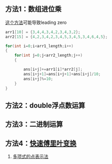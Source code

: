 ## 方法1：数组进位乘
[这个方法](https://stackoverflow.com/questions/26557981/how-can-i-multiply-really-big-numbers-c#:~:text=Use%20pan%20paper,15%5D%3D%7B4%2C2%2C3%2C4%2C2%2C3%2C%2C4%2C5%2C3%2C4%2C5%2C3%2C4%2C6%2C4%2C5%7D%3B)可能导致leading zero

```cpp
arr1[10] = {3,4,4,3,4,2,3,4,3,2};
arr2[15] = {4,2,3,4,2,3,4,5,3,4,5,3,4,6,4,5};

for(int i=0;i<arr1_length;i++)
{
    for(int j=0;j<arr2_length;j++)
    {

        ans[i+j]+=arr1[i]*arr2[j];
        ans[i+j+1]=ans[i+j+1]+ans[i+j]/10;
        ans[i+j]%=10;
    }
}
```

## 方法2：double浮点数运算

## 方法3：二进制运算

## 方法4：[快速傅里叶变换](https://zhuanlan.zhihu.com/p/31584464)

1. [多项式的点表示法](https://www.luogu.com.cn/blog/ztyqwq/duo-xiang-shi-101-dian-zhi-biao-shi-fa-yu-ji-shuo-biao-shi-fa-xue-xi-post)